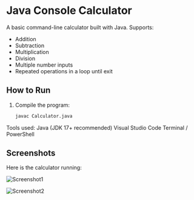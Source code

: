 # Java Console Calculator

A basic command-line calculator built with Java. Supports:

- Addition
- Subtraction
- Multiplication
- Division
- Multiple number inputs
- Repeated operations in a loop until exit

## How to Run

1. Compile the program:
   ```bash
   javac Calculator.java

Tools used:
Java (JDK 17+ recommended)
Visual Studio Code
Terminal / PowerShell

## Screenshots

Here is the calculator running:

![Screenshot1](images/output.png)

![Screenshot2](images/loop.png)
